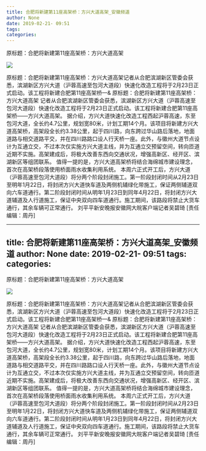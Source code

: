 ```yaml
---
title: 合肥将新建第11座高架桥：方兴大道高架_安徽频道
author: None
date: 2019-02-21- 09:51
tags: 
categories: 
---
```

原标题：合肥将新建第11座高架桥：方兴大道高架
<!-- more -->
                
<img align="center" border="0" src="http://p2.ifengimg.com/a/2016/0810/204c433878d5cf9size1_w16_h16.png" />
                
            
原标题：合肥将新建第11座高架桥：方兴大道高架记者从合肥滨湖新区管委会获悉，滨湖新区方兴大道（沪蓉高速至包河大道段）快速化改造工程将于2月23日正式启动。该工程将新建合肥第11座高架桥—&
原标题：合肥将新建第11座高架桥：方兴大道高架
记者从合肥滨湖新区管委会获悉，滨湖新区方兴大道（沪蓉高速至包河大道段）快速化改造工程将于2月23日正式启动。该工程将新建合肥第11座高架桥——方兴大道高架。
据介绍，方兴大道快速化改造工程西起沪蓉高速，东至包河大道，全长约4.7公里，规划宽80米，计划工期14个月。该项目将新建方兴大道高架桥，高架段全长约3.38公里，起于四川路，向东跨过华山路后落地，地面道路与相交道路平交，并在四川路路口设人行天桥一座。此外，与徽州大道节点设计为互通立交，不过本次仅实施方兴大道主线，并为互通立交预留空间，转向匝道近期不实施。高架建成后，将极大改善东西向交通状况，增强高新区、经开区、滨湖新区等组团联系。
值得一提的是，方兴大道高架桥将结合海绵城市建设理念，首次在高架桥段落使用桥面雨水收集利用系统。
本周六正式开工后，方兴大道（沪蓉高速至包河大道段）将分两个阶段封闭施工。第一阶段封闭时间从2月23日至明年1月22日，将封闭方兴大道快车道及两侧机辅绿化带施工，保证两侧辅道双向六车道通行。第二阶段封闭时间从明年1月23日到同年4月22日，将封闭方兴大道辅道及人行道施工，保证中央双向四车道通行。施工期间，该路段将禁止大货车通行，其余车辆可正常通行。
刘平平新安晚报安徽网大皖客户端记者吴碧琦
[责任编辑：周丹]
            
---
title: 合肥将新建第11座高架桥：方兴大道高架_安徽频道
author: None
date: 2019-02-21- 09:51
tags: 
categories: 
---
原标题：合肥将新建第11座高架桥：方兴大道高架
<!-- more -->
                
<img align="center" border="0" src="http://p2.ifengimg.com/a/2016/0810/204c433878d5cf9size1_w16_h16.png" />
                
            
原标题：合肥将新建第11座高架桥：方兴大道高架记者从合肥滨湖新区管委会获悉，滨湖新区方兴大道（沪蓉高速至包河大道段）快速化改造工程将于2月23日正式启动。该工程将新建合肥第11座高架桥—&
原标题：合肥将新建第11座高架桥：方兴大道高架
记者从合肥滨湖新区管委会获悉，滨湖新区方兴大道（沪蓉高速至包河大道段）快速化改造工程将于2月23日正式启动。该工程将新建合肥第11座高架桥——方兴大道高架。
据介绍，方兴大道快速化改造工程西起沪蓉高速，东至包河大道，全长约4.7公里，规划宽80米，计划工期14个月。该项目将新建方兴大道高架桥，高架段全长约3.38公里，起于四川路，向东跨过华山路后落地，地面道路与相交道路平交，并在四川路路口设人行天桥一座。此外，与徽州大道节点设计为互通立交，不过本次仅实施方兴大道主线，并为互通立交预留空间，转向匝道近期不实施。高架建成后，将极大改善东西向交通状况，增强高新区、经开区、滨湖新区等组团联系。
值得一提的是，方兴大道高架桥将结合海绵城市建设理念，首次在高架桥段落使用桥面雨水收集利用系统。
本周六正式开工后，方兴大道（沪蓉高速至包河大道段）将分两个阶段封闭施工。第一阶段封闭时间从2月23日至明年1月22日，将封闭方兴大道快车道及两侧机辅绿化带施工，保证两侧辅道双向六车道通行。第二阶段封闭时间从明年1月23日到同年4月22日，将封闭方兴大道辅道及人行道施工，保证中央双向四车道通行。施工期间，该路段将禁止大货车通行，其余车辆可正常通行。
刘平平新安晚报安徽网大皖客户端记者吴碧琦
[责任编辑：周丹]
            
